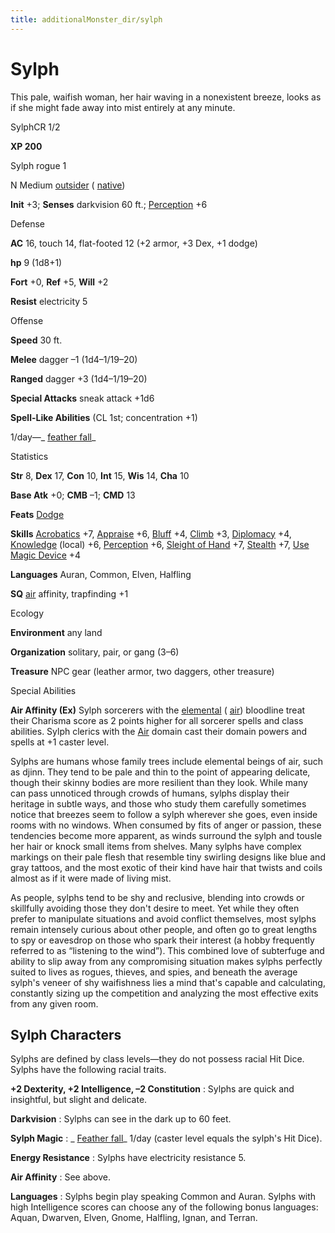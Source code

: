 ```yaml
---
title: additionalMonster_dir/sylph
---
```

# Sylph

This pale, waifish woman, her hair waving in a nonexistent breeze, looks as if she might fade away into mist entirely at any minute.

SylphCR 1/2

**XP 200**

Sylph rogue 1

N Medium [outsider](monster_dir/creatureTypes#_outsider) ( [native](monsters/creatureTypes#_native-subtype))

**Init** +3; **Senses** darkvision 60 ft.; [Perception](additionalMonster_dir/../skill_dir/perception#_perception) +6

Defense

**AC** 16, touch 14, flat-footed 12 (+2 armor, +3 Dex, +1 dodge)

**hp** 9 (1d8+1)

**Fort** +0, **Ref** +5, **Will** +2

**Resist** electricity 5

Offense

**Speed** 30 ft.

**Melee** dagger –1 (1d4–1/19–20)

**Ranged** dagger +3 (1d4–1/19–20)

**Special Attacks** sneak attack +1d6

**Spell-Like Abilities** (CL 1st; concentration +1)

1/day—_ [feather fall](additionalMonster_dir/../spell_dir/featherFall#_feather-fall)_

Statistics

**Str** 8, **Dex** 17, **Con** 10, **Int** 15, **Wis** 14, **Cha** 10

**Base Atk** +0; **CMB** –1; **CMD** 13

**Feats** [Dodge](additionalMonsters/../feats#_dodge)

**Skills** [Acrobatics](additionalMonster_dir/../skill_dir/acrobatics#_acrobatics) +7, [Appraise](additionalMonsters/../skill_dir/appraise#_appraise) +6, [Bluff](additionalMonsters/../skill_dir/bluff#_bluff) +4, [Climb](additionalMonsters/../skill_dir/climb#_climb) +3, [Diplomacy](additionalMonsters/../skill_dir/diplomacy#_diplomacy) +4, [Knowledge](additionalMonsters/../skill_dir/knowledge#_knowledge) (local) +6, [Perception](additionalMonsters/../skill_dir/perception#_perception) +6, [Sleight of Hand](additionalMonsters/../skill_dir/sleightOfHand#_sleight-of-hand) +7, [Stealth](additionalMonsters/../skill_dir/stealth#_stealth) +7, [Use Magic Device](additionalMonsters/../skill_dir/useMagicDevice#_use-magic-device) +4

**Languages** Auran, Common, Elven, Halfling

**SQ** [air](monsters/creatureTypes#_air-subtype) affinity, trapfinding +1

Ecology

**Environment** any land

**Organization** solitary, pair, or gang (3–6)

**Treasure** NPC gear (leather armor, two daggers, other treasure)

Special Abilities

**Air Affinity (Ex)** Sylph sorcerers with the [elemental](monster_dir/creatureTypes#_elemental-subtype) ( [air](monsters/creatureTypes#_air-subtype)) bloodline treat their Charisma score as 2 points higher for all sorcerer spells and class abilities. Sylph clerics with the [Air](monster_dir/creatureTypes#_air-subtype) domain cast their domain powers and spells at +1 caster level.

Sylphs are humans whose family trees include elemental beings of air, such as djinn. They tend to be pale and thin to the point of appearing delicate, though their skinny bodies are more resilient than they look. While many can pass unnoticed through crowds of humans, sylphs display their heritage in subtle ways, and those who study them carefully sometimes notice that breezes seem to follow a sylph wherever she goes, even inside rooms with no windows. When consumed by fits of anger or passion, these tendencies become more apparent, as winds surround the sylph and tousle her hair or knock small items from shelves. Many sylphs have complex markings on their pale flesh that resemble tiny swirling designs like blue and gray tattoos, and the most exotic of their kind have hair that twists and coils almost as if it were made of living mist.

As people, sylphs tend to be shy and reclusive, blending into crowds or skillfully avoiding those they don't desire to meet. Yet while they often prefer to manipulate situations and avoid conflict themselves, most sylphs remain intensely curious about other people, and often go to great lengths to spy or eavesdrop on those who spark their interest (a hobby frequently referred to as “listening to the wind”). This combined love of subterfuge and ability to slip away from any compromising situation makes sylphs perfectly suited to lives as rogues, thieves, and spies, and beneath the average sylph's veneer of shy waifishness lies a mind that's capable and calculating, constantly sizing up the competition and analyzing the most effective exits from any given room.

## Sylph Characters

Sylphs are defined by class levels—they do not possess racial Hit Dice. Sylphs have the following racial traits.

**+2 Dexterity, +2 Intelligence, –2 Constitution** : Sylphs are quick and insightful, but slight and delicate.

**Darkvision** : Sylphs can see in the dark up to 60 feet.

**Sylph Magic** : _ [Feather fall](additionalMonsters/../spell_dir/featherFall#_feather-fall)_ 1/day (caster level equals the sylph's Hit Dice).

**Energy Resistance** : Sylphs have electricity resistance 5.

**Air Affinity** : See above.

**Languages** : Sylphs begin play speaking Common and Auran. Sylphs with high Intelligence scores can choose any of the following bonus languages: Aquan, Dwarven, Elven, Gnome, Halfling, Ignan, and Terran.

